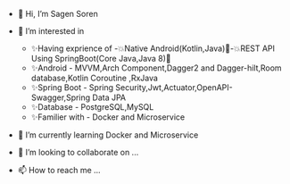 - 👋 Hi, I’m Sagen Soren
- 👀 I’m interested in
     - ✨Having exprience of -💥Native Android(Kotlin,Java)💪-💥REST API Using SpringBoot(Core Java,Java 8)💪
     - ✨Android - MVVM,Arch Component,Dagger2 and Dagger-hilt,Room database,Kotlin Coroutine ,RxJava
     - ✨Spring Boot - Spring Security,Jwt,Actuator,OpenAPI-Swagger,Spring Data JPA
     - ✨Database - PostgreSQL,MySQL
     - ✨Familier with - Docker and Microservice
                    
- 🌱 I’m currently learning Docker and Microservice
- 💞️ I’m looking to collaborate on ...
- 📫 How to reach me ...

<!---
SSBsoren/SSBsoren is a ✨ special ✨ repository because its `README.md` (this file) appears on your GitHub profile.
You can click the Preview link to take a look at your changes.
--->
